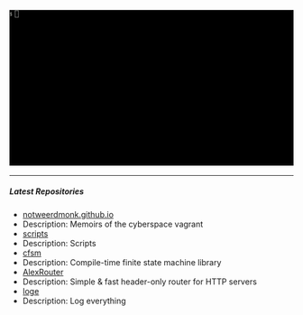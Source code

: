 <p align="center">
<img alt="intro" src="https://github.com/notweerdmonk/notweerdmonk/blob/main/static/intro.gif?raw=true">
</p>

<hr>

##### Latest Repositories

<!-- Featured Repositories Start -->
- [notweerdmonk.github.io](https://github.com/notweerdmonk/notweerdmonk.github.io)
- Description: Memoirs of the cyberspace vagrant
- [scripts](https://github.com/notweerdmonk/scripts)
- Description: Scripts
- [cfsm](https://github.com/notweerdmonk/cfsm)
- Description: Compile-time finite state machine library
- [AlexRouter](https://github.com/notweerdmonk/AlexRouter)
- Description: Simple & fast header-only router for HTTP servers
- [loge](https://github.com/notweerdmonk/loge)
- Description: Log everything

<!-- Featured Repositories End -->
